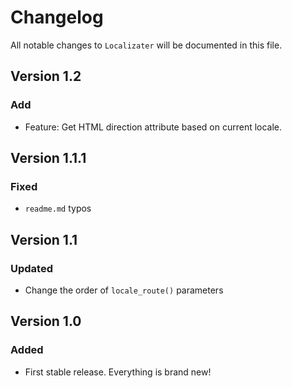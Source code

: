 # Changelog

All notable changes to `Localizater` will be documented in this file.

## Version 1.2

### Add

- Feature: Get HTML direction attribute based on current locale.

## Version 1.1.1

### Fixed

- `readme.md` typos

## Version 1.1

### Updated

- Change the order of `locale_route()` parameters

## Version 1.0

### Added

- First stable release. Everything is brand new!
